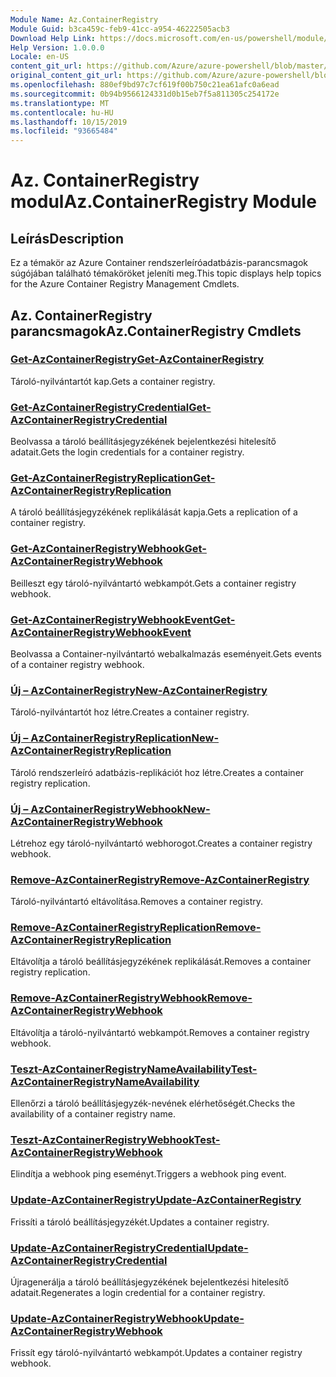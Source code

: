 ```yaml
---
Module Name: Az.ContainerRegistry
Module Guid: b3ca459c-feb9-41cc-a954-46222505acb3
Download Help Link: https://docs.microsoft.com/en-us/powershell/module/az.containerregistry
Help Version: 1.0.0.0
Locale: en-US
content_git_url: https://github.com/Azure/azure-powershell/blob/master/src/ContainerRegistry/ContainerRegistry/help/Az.ContainerRegistry.md
original_content_git_url: https://github.com/Azure/azure-powershell/blob/master/src/ContainerRegistry/ContainerRegistry/help/Az.ContainerRegistry.md
ms.openlocfilehash: 880ef9bd97c7cf619f00b750c21ea61afc0a6ead
ms.sourcegitcommit: 0b94b9566124331d0b15eb7f5a811305c254172e
ms.translationtype: MT
ms.contentlocale: hu-HU
ms.lasthandoff: 10/15/2019
ms.locfileid: "93665484"
---
```

# <span data-ttu-id="fc4a1-101">Az. ContainerRegistry modul</span><span class="sxs-lookup"><span data-stu-id="fc4a1-101">Az.ContainerRegistry Module</span></span>
## <span data-ttu-id="fc4a1-102">Leírás</span><span class="sxs-lookup"><span data-stu-id="fc4a1-102">Description</span></span>
<span data-ttu-id="fc4a1-103">Ez a témakör az Azure Container rendszerleíróadatbázis-parancsmagok súgójában található témaköröket jeleníti meg.</span><span class="sxs-lookup"><span data-stu-id="fc4a1-103">This topic displays help topics for the Azure Container Registry Management Cmdlets.</span></span>

## <span data-ttu-id="fc4a1-104">Az. ContainerRegistry parancsmagok</span><span class="sxs-lookup"><span data-stu-id="fc4a1-104">Az.ContainerRegistry Cmdlets</span></span>
### [<span data-ttu-id="fc4a1-105">Get-AzContainerRegistry</span><span class="sxs-lookup"><span data-stu-id="fc4a1-105">Get-AzContainerRegistry</span></span>](Get-AzContainerRegistry.md)
<span data-ttu-id="fc4a1-106">Tároló-nyilvántartót kap.</span><span class="sxs-lookup"><span data-stu-id="fc4a1-106">Gets a container registry.</span></span>

### [<span data-ttu-id="fc4a1-107">Get-AzContainerRegistryCredential</span><span class="sxs-lookup"><span data-stu-id="fc4a1-107">Get-AzContainerRegistryCredential</span></span>](Get-AzContainerRegistryCredential.md)
<span data-ttu-id="fc4a1-108">Beolvassa a tároló beállításjegyzékének bejelentkezési hitelesítő adatait.</span><span class="sxs-lookup"><span data-stu-id="fc4a1-108">Gets the login credentials for a container registry.</span></span>

### [<span data-ttu-id="fc4a1-109">Get-AzContainerRegistryReplication</span><span class="sxs-lookup"><span data-stu-id="fc4a1-109">Get-AzContainerRegistryReplication</span></span>](Get-AzContainerRegistryReplication.md)
<span data-ttu-id="fc4a1-110">A tároló beállításjegyzékének replikálását kapja.</span><span class="sxs-lookup"><span data-stu-id="fc4a1-110">Gets a replication of a container registry.</span></span>

### [<span data-ttu-id="fc4a1-111">Get-AzContainerRegistryWebhook</span><span class="sxs-lookup"><span data-stu-id="fc4a1-111">Get-AzContainerRegistryWebhook</span></span>](Get-AzContainerRegistryWebhook.md)
<span data-ttu-id="fc4a1-112">Beilleszt egy tároló-nyilvántartó webkampót.</span><span class="sxs-lookup"><span data-stu-id="fc4a1-112">Gets a container registry webhook.</span></span>

### [<span data-ttu-id="fc4a1-113">Get-AzContainerRegistryWebhookEvent</span><span class="sxs-lookup"><span data-stu-id="fc4a1-113">Get-AzContainerRegistryWebhookEvent</span></span>](Get-AzContainerRegistryWebhookEvent.md)
<span data-ttu-id="fc4a1-114">Beolvassa a Container-nyilvántartó webalkalmazás eseményeit.</span><span class="sxs-lookup"><span data-stu-id="fc4a1-114">Gets events of a container registry webhook.</span></span>

### [<span data-ttu-id="fc4a1-115">Új – AzContainerRegistry</span><span class="sxs-lookup"><span data-stu-id="fc4a1-115">New-AzContainerRegistry</span></span>](New-AzContainerRegistry.md)
<span data-ttu-id="fc4a1-116">Tároló-nyilvántartót hoz létre.</span><span class="sxs-lookup"><span data-stu-id="fc4a1-116">Creates a container registry.</span></span>

### [<span data-ttu-id="fc4a1-117">Új – AzContainerRegistryReplication</span><span class="sxs-lookup"><span data-stu-id="fc4a1-117">New-AzContainerRegistryReplication</span></span>](New-AzContainerRegistryReplication.md)
<span data-ttu-id="fc4a1-118">Tároló rendszerleíró adatbázis-replikációt hoz létre.</span><span class="sxs-lookup"><span data-stu-id="fc4a1-118">Creates a container registry replication.</span></span>

### [<span data-ttu-id="fc4a1-119">Új – AzContainerRegistryWebhook</span><span class="sxs-lookup"><span data-stu-id="fc4a1-119">New-AzContainerRegistryWebhook</span></span>](New-AzContainerRegistryWebhook.md)
<span data-ttu-id="fc4a1-120">Létrehoz egy tároló-nyilvántartó webhorogot.</span><span class="sxs-lookup"><span data-stu-id="fc4a1-120">Creates a container registry webhook.</span></span>

### [<span data-ttu-id="fc4a1-121">Remove-AzContainerRegistry</span><span class="sxs-lookup"><span data-stu-id="fc4a1-121">Remove-AzContainerRegistry</span></span>](Remove-AzContainerRegistry.md)
<span data-ttu-id="fc4a1-122">Tároló-nyilvántartó eltávolítása.</span><span class="sxs-lookup"><span data-stu-id="fc4a1-122">Removes a container registry.</span></span>

### [<span data-ttu-id="fc4a1-123">Remove-AzContainerRegistryReplication</span><span class="sxs-lookup"><span data-stu-id="fc4a1-123">Remove-AzContainerRegistryReplication</span></span>](Remove-AzContainerRegistryReplication.md)
<span data-ttu-id="fc4a1-124">Eltávolítja a tároló beállításjegyzékének replikálását.</span><span class="sxs-lookup"><span data-stu-id="fc4a1-124">Removes a container registry replication.</span></span>

### [<span data-ttu-id="fc4a1-125">Remove-AzContainerRegistryWebhook</span><span class="sxs-lookup"><span data-stu-id="fc4a1-125">Remove-AzContainerRegistryWebhook</span></span>](Remove-AzContainerRegistryWebhook.md)
<span data-ttu-id="fc4a1-126">Eltávolítja a tároló-nyilvántartó webkampót.</span><span class="sxs-lookup"><span data-stu-id="fc4a1-126">Removes a container registry webhook.</span></span>

### [<span data-ttu-id="fc4a1-127">Teszt-AzContainerRegistryNameAvailability</span><span class="sxs-lookup"><span data-stu-id="fc4a1-127">Test-AzContainerRegistryNameAvailability</span></span>](Test-AzContainerRegistryNameAvailability.md)
<span data-ttu-id="fc4a1-128">Ellenőrzi a tároló beállításjegyzék-nevének elérhetőségét.</span><span class="sxs-lookup"><span data-stu-id="fc4a1-128">Checks the availability of a container registry name.</span></span>

### [<span data-ttu-id="fc4a1-129">Teszt-AzContainerRegistryWebhook</span><span class="sxs-lookup"><span data-stu-id="fc4a1-129">Test-AzContainerRegistryWebhook</span></span>](Test-AzContainerRegistryWebhook.md)
<span data-ttu-id="fc4a1-130">Elindítja a webhook ping eseményt.</span><span class="sxs-lookup"><span data-stu-id="fc4a1-130">Triggers a webhook ping event.</span></span>

### [<span data-ttu-id="fc4a1-131">Update-AzContainerRegistry</span><span class="sxs-lookup"><span data-stu-id="fc4a1-131">Update-AzContainerRegistry</span></span>](Update-AzContainerRegistry.md)
<span data-ttu-id="fc4a1-132">Frissíti a tároló beállításjegyzékét.</span><span class="sxs-lookup"><span data-stu-id="fc4a1-132">Updates a container registry.</span></span>

### [<span data-ttu-id="fc4a1-133">Update-AzContainerRegistryCredential</span><span class="sxs-lookup"><span data-stu-id="fc4a1-133">Update-AzContainerRegistryCredential</span></span>](Update-AzContainerRegistryCredential.md)
<span data-ttu-id="fc4a1-134">Újragenerálja a tároló beállításjegyzékének bejelentkezési hitelesítő adatait.</span><span class="sxs-lookup"><span data-stu-id="fc4a1-134">Regenerates a login credential for a container registry.</span></span>

### [<span data-ttu-id="fc4a1-135">Update-AzContainerRegistryWebhook</span><span class="sxs-lookup"><span data-stu-id="fc4a1-135">Update-AzContainerRegistryWebhook</span></span>](Update-AzContainerRegistryWebhook.md)
<span data-ttu-id="fc4a1-136">Frissít egy tároló-nyilvántartó webkampót.</span><span class="sxs-lookup"><span data-stu-id="fc4a1-136">Updates a container registry webhook.</span></span>

